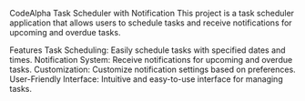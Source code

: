 CodeAlpha Task Scheduler with Notification
This project is a task scheduler application that allows users to schedule tasks and receive notifications for upcoming and overdue tasks.

Features
Task Scheduling: Easily schedule tasks with specified dates and times.
Notification System: Receive notifications for upcoming and overdue tasks.
Customization: Customize notification settings based on preferences.
User-Friendly Interface: Intuitive and easy-to-use interface for managing tasks.